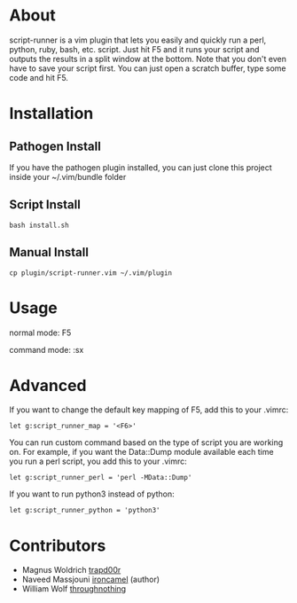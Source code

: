 # About

script-runner is a vim plugin that lets you easily and quickly run a perl,
python, ruby, bash, etc. script. Just hit F5 and it runs your script and outputs
the results in a split window at the bottom. Note that you don't even have to save your script first. You can just open a scratch buffer, type some code and hit F5.

# Installation

## Pathogen Install

If you have the pathogen plugin installed, you can just clone this project
inside your ~/.vim/bundle folder

## Script Install

    bash install.sh

## Manual Install

    cp plugin/script-runner.vim ~/.vim/plugin

# Usage

normal mode: F5

command mode: :sx

# Advanced

If you want to change the default key mapping of F5, add this to your .vimrc:

    let g:script_runner_map = '<F6>'

You can run custom command based on the type of script you are working on.
For example, if you want the Data::Dump module available each time you run
a perl script, you add this to your .vimrc:

    let g:script_runner_perl = 'perl -MData::Dump'

If you want to run python3 instead of python:

    let g:script_runner_python = 'python3'

# Contributors 

* Magnus Woldrich [trapd00r](https://github.com/trapd00r)
* Naveed Massjouni [ironcamel](https://github.com/ironcamel) (author)
* William Wolf [throughnothing](https://github.com/throughnothing)
